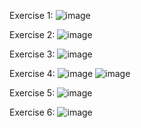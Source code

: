 Exercise 1:
![image](https://github.com/user-attachments/assets/c8530e25-b5ca-462c-98f3-0a75c12c0179)

Exercise 2:
![image](https://github.com/user-attachments/assets/fccd57cd-672e-4f61-9cb1-5616d37508b3)

Exercise 3:
![image](https://github.com/user-attachments/assets/87fe24c5-d662-4fd7-9332-0b413aa5bf42)

Exercise 4:
![image](https://github.com/user-attachments/assets/1200f022-4cf6-4808-897c-0422af703f2c)
![image](https://github.com/user-attachments/assets/437962c8-b484-4c02-9bff-fcd104bd9d84)

Exercise 5:
![image](https://github.com/user-attachments/assets/dc011e77-fdb0-403b-b461-70acb3497d40)

Exercise 6:
![image](https://github.com/user-attachments/assets/dc10dc25-5d72-4c45-90c8-8e59fef794d8)






